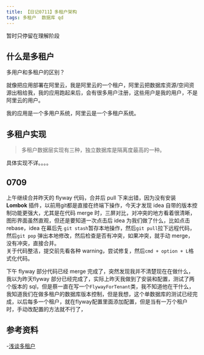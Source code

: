 ```yaml
---
title: 【日记0711】多租户架构
tags: 多租户  数据库 qd
---
```


暂时只停留在理解阶段
<!--more-->

## 什么是多租户
多用户和多租户的区别？

就像把应用部署在阿里云，我是阿里云的一个租户，阿里云把数据库资源/空间资源出租给我，我的应用跑起来后，会有很多用户注册，这些用户是我的用户，不是阿里云的用户。  

我的应用是一个多用户系统，阿里云是一个多租户系统。  

## 多租户实现
> 多租户数据层实现有三种，独立数据库是隔离度最高的一种。  

具体实现不详。。。。

## 0709
上午继续合并昨天的 flyway 代码，合并后 pull 下来出错，因为没有安装 **Lombok** 插件，以前用git都是直接在终端下操作，今天才发现 idea 自带的版本控制功能更强大，尤其是在代码 merge 时，三屏对比，对冲突的地方看着很清晰，图形界面虽然直观，但还是要知道一次点击后 idea 为我们做了什么，比如点击 rebase，idea 在幕后先 `git stash`暂存本地操作，然后`git pull`拉下远程代码，然后`git pop` 弹出本地修改，然后检查是否有冲突，如果冲突，就手动 merge，没有冲突，直接合并。  
关于代码整洁，提交前先看各种 warning，尝试修复，然后`cmd + option + L`格式化代码。

下午 flyway 部分代码已经 merge 完成了，突然发现我并不清楚现在在做什么，我以为昨天flyway 部分已经完成了，实际上昨天我做到了安装和配置，测试了两个版本的 sql，但是蔡一直在写一个`FlywayForTenant`类，我不知道他在干什么，我知道我们在做多租户的数据库版本控制，但是我想，这个单数据库的测试已经完成，以后每多一个租户，就在flyway配置里面添加配置，但是当有一万个租户时，手动改配置的方法就不行了，

## 参考资料
-[浅谈多租户](https://www.ibm.com/developerworks/cn/java/j-lo-dataMultitenant/index.html)

